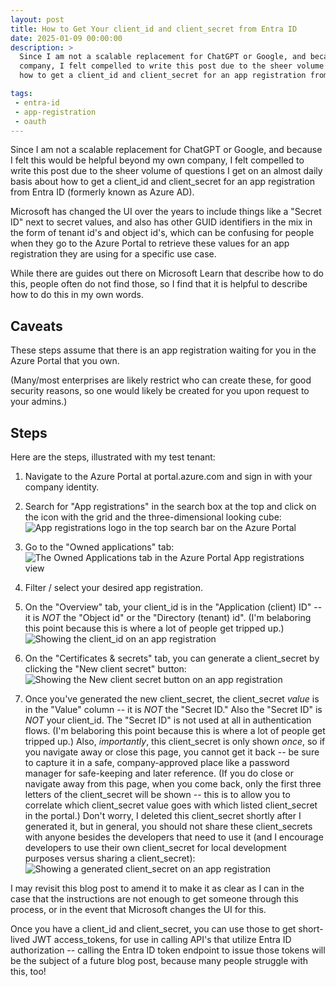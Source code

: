 ```yaml
---
layout: post
title: How to Get Your client_id and client_secret from Entra ID
date: 2025-01-09 00:00:00
description: >
  Since I am not a scalable replacement for ChatGPT or Google, and because I felt this would be helpful beyond my own
  company, I felt compelled to write this post due to the sheer volume of questions I get on an almost daily basis about
  how to get a client_id and client_secret for an app registration from Entra ID (formerly known as Azure AD).

tags:
 - entra-id
 - app-registration
 - oauth
---
```


Since I am not a scalable replacement for ChatGPT or Google, and because I felt this would be helpful beyond my own
company, I felt compelled to write this post due to the sheer volume of questions I get on an almost daily basis about
how to get a client_id and client_secret for an app registration from Entra ID (formerly known as Azure AD).

Microsoft has changed the UI over the years to include things like a "Secret ID" next to secret values, and also has
other GUID identifiers in the mix in the form of tenant id's and object id's, which can be confusing for people when
they go to the Azure Portal to retrieve these values for an app registration they are using for a specific use case.

While there are guides out there on Microsoft Learn that describe how to do this, people often do not find those, so I
find that it is helpful to describe how to do this in my own words.

## Caveats

These steps assume that there is an app registration waiting for you in the Azure Portal that you own.

(Many/most enterprises are likely restrict who can create these, for good security reasons, so one would likely be
created for you upon request to your admins.)

## Steps

Here are the steps, illustrated with my test tenant:

1. Navigate to the Azure Portal at portal.azure.com and sign in with your company identity.
2. Search for "App registrations" in the search box at the top and click on the icon with the grid and the
   three-dimensional looking cube:
  ![App registrations logo in the top search bar on the Azure Portal](/assets/images/app_registrations_search_bar.png)

3. Go to the "Owned applications" tab:
  ![The Owned Applications tab in the Azure Portal App registrations view](/assets/images/OwnedApplicationsAzurePortal.png)

4. Filter / select your desired app registration.
5. On the "Overview" tab, your client_id is in the "Application (client) ID" -- it is _NOT_ the "Object id" or the
   "Directory (tenant) id". (I'm belaboring this point because this is where a lot of people get tripped up.)
  ![Showing the client_id on an app registration](/assets/images/client_id.png)

6. On the "Certificates & secrets" tab, you can generate a client_secret by clicking the "New client secret" button:
  ![Showing the New client secret button on an app registration](/assets/images/new-client-secret.png)

7. Once you've generated the new client_secret, the client_secret _value_ is in the "Value" column -- it is _NOT_ the
   "Secret ID." Also the "Secret ID" is _NOT_ your client_id. The "Secret ID" is not used at all in authentication
   flows. (I'm belaboring this point because this is where a lot of people get tripped up.) Also, _importantly_, this
   client_secret is only shown _once_, so if you navigate away or close this page, you cannot get it back -- be sure to
   capture it in a safe, company-approved place like a password manager for safe-keeping and later reference. (If you do
   close or navigate away from this page, when you come back, only the first three letters of the client_secret will be
   shown -- this is to allow you to correlate which client_secret value goes with which listed client_secret in the
   portal.) Don't worry, I deleted this client_secret shortly after I generated it, but in general, you should not share
   these client_secrets with anyone besides the developers that need to use it (and I encourage developers to use their
   own client_secret for local development purposes versus sharing a client_secret):
  ![Showing a generated client_secret on an app registration](/assets/images/client_secret.png)

I may revisit this blog post to amend it to make it as clear as I can in the case that the instructions are not enough
to get someone through this process, or in the event that Microsoft changes the UI for this.

Once you have a client_id and client_secret, you can use those to get short-lived JWT access_tokens, for use in calling
API's that utilize Entra ID authorization -- calling the Entra ID token endpoint to issue those tokens will be the
subject of a future blog post, because many people struggle with this, too!
